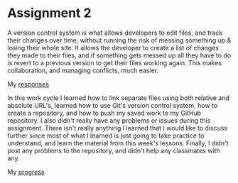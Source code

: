 # Assignment 2

A version control system is what allows developers to edit files, and track their changes over time, without running the risk of messing something up & losing their whole site.  It allows the developer to create a list of changes they made to their files, and if something gets messed up all they have to do is revert to a previous version to get their files working again.  This makes collaboration, and managing conflicts, much easier.

My [responses](./responses.txt)

In this work cycle I learned how to link separate files using both relative and absolute URL's, learned how to use Git's version control system, how to create a repository, and how to push my saved work to my GitHub repository.
I also didn't really have any problems or issues during this assignment.
There isn't really anything I learned that I would like to discuss further since most of what I learned is just going to take practice to understand, and learn the material from this week's lessons.
Finally, I didn't post any problems to the repository, and didn't help any classmates with any.

My [progress](./images/Part8.png)
